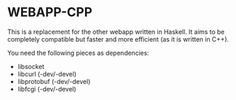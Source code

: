 # WEBAPP-CPP

This is a replacement for the other webapp written in Haskell. It aims to be completely compatible
but faster and more efficient (as it is written in C++).

You need the following pieces as dependencies:

* libsocket
* libcurl (-dev/-devel)
* libprotobuf (-dev/-devel)
* libfcgi (-dev/-devel)

